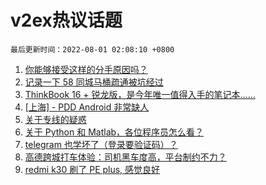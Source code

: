 # v2ex热议话题

`最后更新时间：2022-08-01 02:08:10 +0800`

1. [你能够接受这样的分手原因吗？](https://www.v2ex.com/t/869788)
1. [记录一下 58 同城马桶疏通被坑经过](https://www.v2ex.com/t/869740)
1. [ThinkBook 16 + 锐龙版，是今年唯一值得入手的笔记本……](https://www.v2ex.com/t/869722)
1. [[上海] - PDD Android 非常缺人](https://www.v2ex.com/t/869790)
1. [关于专线的疑惑](https://www.v2ex.com/t/869775)
1. [关于 Python 和 Matlab，各位程序员怎么看？](https://www.v2ex.com/t/869764)
1. [telegram 也学坏了（登录要验证码）？](https://www.v2ex.com/t/869726)
1. [高德跨城打车体验：司机黑车度高，平台制约不力？](https://www.v2ex.com/t/869757)
1. [redmi k30 刷了 PE plus, 感觉良好](https://www.v2ex.com/t/869772)

